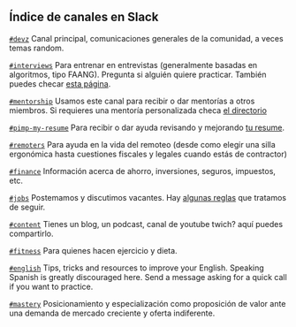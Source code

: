 ## Índice de canales en Slack

[`#devz`](https://devzcommunity.slack.com/archives/C0PC127SB) Canal principal, comunicaciones generales de la comunidad, a veces temas random.

[`#interviews`](https://devzcommunity.slack.com/archives/CSYEUG5TM) Para entrenar en entrevistas (generalmente basadas en algoritmos, tipo FAANG). Pregunta si alguién quiere practicar. También puedes checar [esta página](INTERVIEWS.md).

[`#mentorship`](https://devzcommunity.slack.com/archives/C018TTPEX7V) Usamos este canal para recibir o dar mentorías a otros miembros. Si requieres una mentoría personalizada checa [el directorio](MENTORSHIP.md)

[`#pimp-my-resume`](https://devzcommunity.slack.com/archives/C019FUPD68Z) Para recibir o dar ayuda revisando y mejorando [tu resume](https://medium.com/free-code-camp/writing-a-killer-software-engineering-resume-b11c91ef699d). 

[`#remoters`](https://devzcommunity.slack.com/archives/CP49NBB4Z) Para ayuda en la vida del remoteo (desde como elegir una silla ergonómica hasta cuestiones fiscales y legales cuando estás de contractor)

[`#finance`](https://devzcommunity.slack.com/archives/CE3T905MK) Información acerca de ahorro, inversiones, seguros, impuestos, etc.

[`#jobs`](https://devzcommunity.slack.com/archives/CA0JT62U8) Postemamos y discutimos vacantes. Hay [algunas reglas](POSTING_JOBS.md) que tratamos de seguir.

[`#content`](https://devzcommunity.slack.com/archives/C9WBFTZ5H) Tienes un blog, un podcast, canal de youtube twich? aquí puedes compartirlo.

[`#fitness`](https://devzcommunity.slack.com/archives/CAKQ4MTL3) Para quienes hacen ejercicio y dieta.

[`#english`](https://devzcommunity.slack.com/archives/C01C2NJAYEA) Tips, tricks and resources to improve your English. Speaking Spanish is greatly discouraged here. Send a message asking for a quick call if you want to practice.

[`#mastery`](https://devzcommunity.slack.com/archives/C01DRBSNTNJ) Posicionamiento y especialización como proposición de valor ante una demanda de mercado creciente y oferta indiferente.
